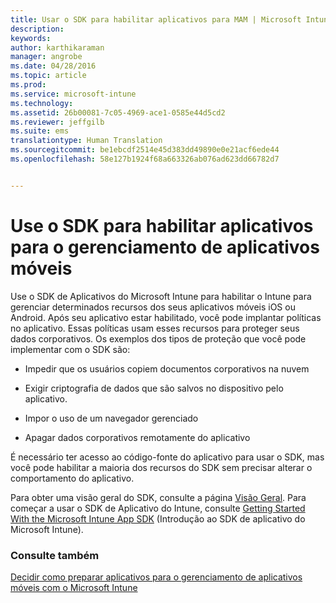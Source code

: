 ```yaml
---
title: Usar o SDK para habilitar aplicativos para MAM | Microsoft Intune
description: 
keywords: 
author: karthikaraman
manager: angrobe
ms.date: 04/28/2016
ms.topic: article
ms.prod: 
ms.service: microsoft-intune
ms.technology: 
ms.assetid: 26b00081-7c05-4969-ace1-0585e44d5cd2
ms.reviewer: jeffgilb
ms.suite: ems
translationtype: Human Translation
ms.sourcegitcommit: be1ebcdf2514e45d383dd49890e0e21acf6ede44
ms.openlocfilehash: 58e127b1924f68a663326ab076ad623dd66782d7


---
```


# Use o SDK para habilitar aplicativos para o gerenciamento de aplicativos móveis
Use o SDK de Aplicativos do Microsoft Intune para habilitar o Intune para gerenciar determinados recursos dos seus aplicativos móveis iOS ou Android. Após seu aplicativo estar habilitado, você pode implantar políticas no aplicativo. Essas políticas usam esses recursos para proteger seus dados corporativos. Os exemplos dos tipos de proteção que você pode implementar com o SDK são:

-   Impedir que os usuários copiem documentos corporativos na nuvem

-   Exigir criptografia de dados que são salvos no dispositivo pelo aplicativo.

-   Impor o uso de um navegador gerenciado

-   Apagar dados corporativos remotamente do aplicativo

É necessário ter acesso ao código-fonte do aplicativo para usar o SDK, mas você pode habilitar a maioria dos recursos do SDK sem precisar alterar o comportamento do aplicativo.

Para obter uma visão geral do SDK, consulte a página [Visão Geral](/intune/develop/intune-app-sdk). Para começar a usar o SDK de Aplicativo do Intune, consulte [Getting Started With the Microsoft Intune App SDK](/intune/develop/intune-app-sdk-get-started) (Introdução ao SDK de aplicativo do Microsoft Intune).

### Consulte também
[Decidir como preparar aplicativos para o gerenciamento de aplicativos móveis com o Microsoft Intune](decide-how-to-prepare-apps-for-mobile-application-management-with-microsoft-intune.md)



<!--HONumber=Jul16_HO5-->


